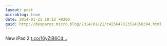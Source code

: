 ```yaml
---
layout: post
microblog: true
date: 2014-01-21 18:12 +0300
guid: http://desparoz.micro.blog/2014/01/21/t425647013514850304.html
---
```

New iPad 2 [t.co/16yZiB6Cd...](http://t.co/16yZiB6CdP)
